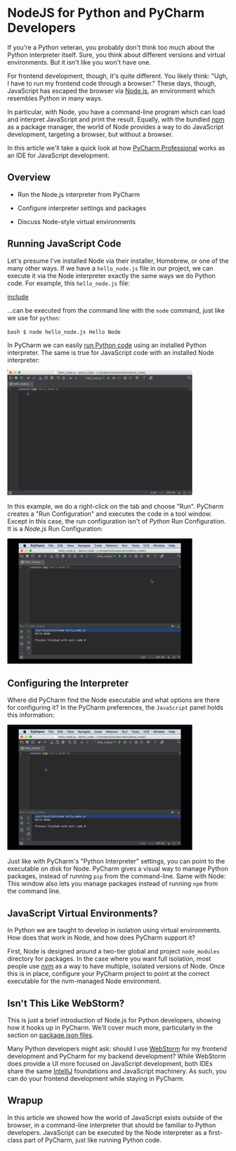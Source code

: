 # NodeJS for Python and PyCharm Developers

If you're a Python veteran, you probably don't think too much about
the Python interpreter itself. Sure, you think about different
versions and virtual environments. But it isn't like you won't
have one.

For frontend development, though, it's quite different. You likely
think: "Ugh, I have to run my frontend code through a browser." These
days, though, JavaScript has escaped the browser via 
[Node.js](https://nodejs.org/en/), an environment which resembles Python
in many ways.

In particular, with Node, you have a command-line program which can
load and interpret JavaScript and print the result. Equally, with the
bundled [npm](https://www.npmjs.com>) as a package manager, the
world of Node provides a way to do JavaScript development,
targeting a browser, but without a browser.

In this article we'll take a quick look at how
[PyCharm Professional](https://www.jetbrains.com/pycharm/)
works as an IDE for JavaScript development.

## Overview

- Run the Node.js interpreter from PyCharm

- Configure interpreter settings and packages

- Discuss Node-style virtual environments

## Running JavaScript Code

Let's presume I've installed Node via their installer, Homebrew, or
one of the many other ways. If we have a `hello_node.js` file in
our project, we can execute it via the Node interpreter exactly the
same ways we do Python code. For example, this `hello_node.js`
file:

[include](../../src/hello_node/hello_node.js)

...can be executed from the command line with the `node` command,
just like we use for `python`:

``bash
$ node hello_node.js
Hello Node
``

In PyCharm we can easily
[run Python 
code](https://www.youtube.com/watch?v=JLfd9LOdu_U&list=PLQ176FUIyIUZ1mwB-uImQE-gmkwzjNLjP&index=4) 
using an installed Python interpreter. The same is true for JavaScript
code with an installed Node interpreter:

![Running JavaScript Code](./screenshots/hello_node_run.gif)

In this example, we do a right-click on the tab and choose "Run". PyCharm
creates a "Run Configuration" and executes the code in a tool window.
Except in this case, the run configuration isn't of *Python* Run
Configuration. It is a *Node.js* Run Configuration:

![Run Configuration](./screenshots/hello_node_config.gif)

## Configuring the Interpreter

Where did PyCharm find the Node executable and what options are there
for configuring it? In the PyCharm preferences, the `JavaScript`
panel holds this information:

![JavaScript Preferences](./screenshots/hello_node_pref.gif)

Just like with PyCharm's "Python Interpreter" settings, you can
point to the executable on disk for Node. PyCharm gives a visual
way to manage Python packages, instead of running `pip` from the
command-line. Same with Node: This window also lets you manage
packages instead of running `npm` from the command line.

## JavaScript Virtual Environments?

In Python we are taught to develop in isolation using virtual
environments. How does that work in Node, and how does PyCharm
support it?

First, Node is designed around a two-tier global and project
`node_modules` directory for packages. In the case where you
want full isolation, most people use 
[nvm](https://github.com/creationix/nvm) as a way to have multiple,
isolated versions of Node. Once this is in place, configure
your PyCharm project to point at the correct executable for the
nvm-managed Node environment.

## Isn't This Like WebStorm?

This is just a brief introduction of Node.js for Python developers,
showing how it hooks up in PyCharm. We'll cover much more,
particularly in the section on 
[package.json files](./package_json.md).

Many Python developers might ask: should I use
[WebStorm](https://www.jetbrains.com/webstorm)
for my frontend development and PyCharm for my backend development?
While WebStorm does provide a UI more focused on JavaScript development,
both IDEs share the same
[IntelliJ](https://www.jetbrains.com/idea/)
foundations and JavaScript
machinery. As such, you can do your frontend development while
staying in PyCharm.

## Wrapup

In this article we showed how the world of JavaScript exists outside
of the browser, in a command-line interpreter that should be familiar
to Python developers. JavaScript can be executed by the Node interpreter
as a first-class part of PyCharm, just like running Python code.
